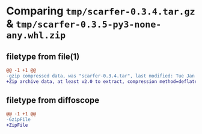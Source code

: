 # Comparing `tmp/scarfer-0.3.4.tar.gz` & `tmp/scarfer-0.3.5-py3-none-any.whl.zip`

## filetype from file(1)

```diff
@@ -1 +1 @@
-gzip compressed data, was "scarfer-0.3.4.tar", last modified: Tue Jan 24 20:05:51 2023, max compression
+Zip archive data, at least v2.0 to extract, compression method=deflate
```

## filetype from diffoscope

```diff
@@ -1 +1 @@
-GzipFile
+ZipFile
```

